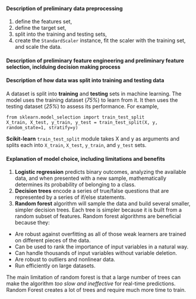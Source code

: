 #### Description of preliminary data preprocessing
1. define the features set, 
2. define the target set,
3. split into the training and testing sets,
4. create the `StandardScaler` instance, fit the scaler with the training set, and scale the data. 

#### Description of preliminary feature engineering and preliminary feature selection, inclduing decision making process

#### Description of how data was split into training and testing data
A dataset is split into **training** and **testing** sets in machine learning. The model uses the training dataset (*75%*) to learn from it. It then uses the testing dataset (*25%*) to assess its performance. For example, <br>

`from sklearn.model_selection import train_test_split` <br>
`X_train, X_test, y_train, y_test = train_test_split(X, y, random_state=1, stratify=y)` <br>

**Scikit-learn** `train_test_split` module takes X and y as arguments and splits each into `X_train`, `X_test`, `y_train`, and `y_test` sets.

#### Explanation of model choice, including limitations and benefits
1. **Logistic regression** predicts binary outcomes, analyzing the available data, and when presented with a new sample, mathematically determines its probability of belonging to a class.
2. **Decision trees** encode a series of true/false questions that are represented by a series of if/else statements.
3. **Random forest** algorithm will sample the data and build several smaller, simpler decision trees. Each tree is simpler because it is built from a random subset of features.
Random forest algorithms are beneficial because they:

 -   Are robust against overfitting as all of those weak learners are trained on different pieces of the data.
 -   Can be used to rank the importance of input variables in a natural way.
 -   Can handle thousands of input variables without variable deletion.
 -   Are robust to outliers and nonlinear data.
 -   Run efficiently on large datasets.
 
The main limitation of random forest is that a large number of trees can make the algorithm *too slow and ineffective* for real-time predictions. Random Forest creates a lot of trees and require much more time to train.
